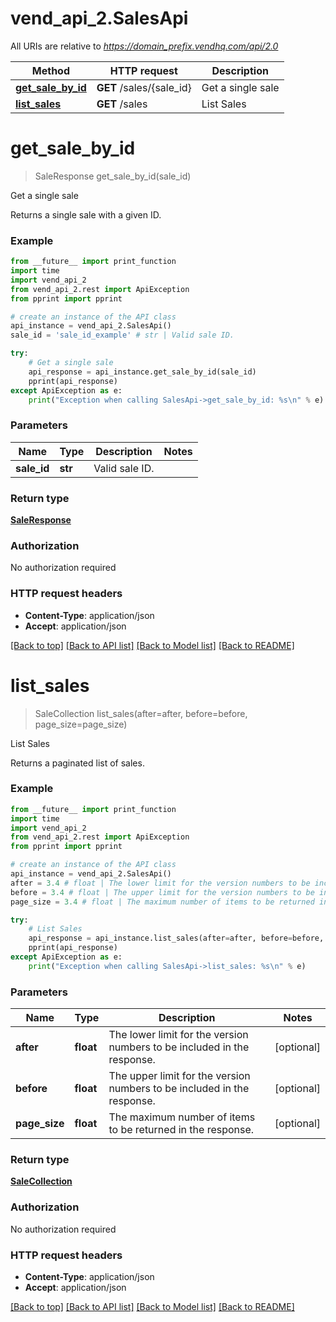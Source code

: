 # vend_api_2.SalesApi

All URIs are relative to *https://domain_prefix.vendhq.com/api/2.0*

Method | HTTP request | Description
------------- | ------------- | -------------
[**get_sale_by_id**](SalesApi.md#get_sale_by_id) | **GET** /sales/{sale_id} | Get a single sale
[**list_sales**](SalesApi.md#list_sales) | **GET** /sales | List Sales


# **get_sale_by_id**
> SaleResponse get_sale_by_id(sale_id)

Get a single sale

Returns a single sale with a given ID.

### Example 
```python
from __future__ import print_function
import time
import vend_api_2
from vend_api_2.rest import ApiException
from pprint import pprint

# create an instance of the API class
api_instance = vend_api_2.SalesApi()
sale_id = 'sale_id_example' # str | Valid sale ID.

try: 
    # Get a single sale
    api_response = api_instance.get_sale_by_id(sale_id)
    pprint(api_response)
except ApiException as e:
    print("Exception when calling SalesApi->get_sale_by_id: %s\n" % e)
```

### Parameters

Name | Type | Description  | Notes
------------- | ------------- | ------------- | -------------
 **sale_id** | **str**| Valid sale ID. | 

### Return type

[**SaleResponse**](SaleResponse.md)

### Authorization

No authorization required

### HTTP request headers

 - **Content-Type**: application/json
 - **Accept**: application/json

[[Back to top]](#) [[Back to API list]](../README.md#documentation-for-api-endpoints) [[Back to Model list]](../README.md#documentation-for-models) [[Back to README]](../README.md)

# **list_sales**
> SaleCollection list_sales(after=after, before=before, page_size=page_size)

List Sales

Returns a paginated list of sales.

### Example 
```python
from __future__ import print_function
import time
import vend_api_2
from vend_api_2.rest import ApiException
from pprint import pprint

# create an instance of the API class
api_instance = vend_api_2.SalesApi()
after = 3.4 # float | The lower limit for the version numbers to be included in the response. (optional)
before = 3.4 # float | The upper limit for the version numbers to be included in the response. (optional)
page_size = 3.4 # float | The maximum number of items to be returned in the response. (optional)

try: 
    # List Sales
    api_response = api_instance.list_sales(after=after, before=before, page_size=page_size)
    pprint(api_response)
except ApiException as e:
    print("Exception when calling SalesApi->list_sales: %s\n" % e)
```

### Parameters

Name | Type | Description  | Notes
------------- | ------------- | ------------- | -------------
 **after** | **float**| The lower limit for the version numbers to be included in the response. | [optional] 
 **before** | **float**| The upper limit for the version numbers to be included in the response. | [optional] 
 **page_size** | **float**| The maximum number of items to be returned in the response. | [optional] 

### Return type

[**SaleCollection**](SaleCollection.md)

### Authorization

No authorization required

### HTTP request headers

 - **Content-Type**: application/json
 - **Accept**: application/json

[[Back to top]](#) [[Back to API list]](../README.md#documentation-for-api-endpoints) [[Back to Model list]](../README.md#documentation-for-models) [[Back to README]](../README.md)

